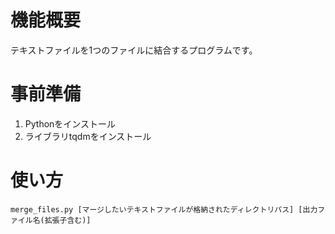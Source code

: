 # 機能概要

テキストファイルを1つのファイルに結合するプログラムです。

# 事前準備

1. Pythonをインストール
2. ライブラリtqdmをインストール

# 使い方
```python:command
merge_files.py [マージしたいテキストファイルが格納されたディレクトリパス] [出力ファイル名(拡張子含む)]
